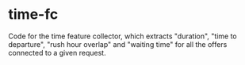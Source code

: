 # time-fc
Code for the time feature collector, which extracts "duration", "time to departure", "rush hour overlap" and "waiting time" for all the offers connected to a given request.
